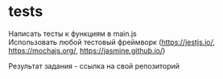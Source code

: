 # tests

Написать тесты к функциям в main.js  
Использовать любой тестовый фреймворк (https://jestjs.io/, https://mochajs.org/, https://jasmine.github.io/)  
  
Результат задания - ссылка на свой репозиторий

